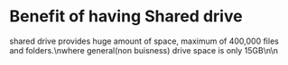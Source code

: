 # Benefit of having Shared drive
shared drive provides huge amount of space, maximum of 400,000 files and folders.\nwhere general(non buisness) drive space is only 15GB\n\n


